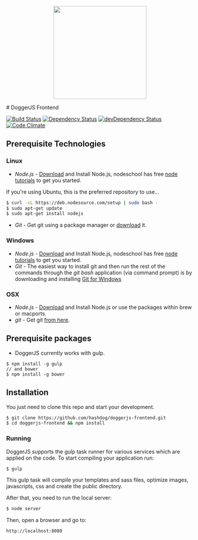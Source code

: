 <p align="center">
  <a href="http://doggerjs.com">
    <img height="250" src="http://doggerjs.com/img/doggerjs.png"/>
  </a>
</p>
# DoggerJS Frontend

[![Build Status](http://img.shields.io/travis/hashdog/doggerjs-frontend.svg?style=flat-square)](https://travis-ci.org/hashdog/doggerjs-frontend)
[![Dependency Status](http://img.shields.io/david/hashdog/doggerjs-frontend.svg?style=flat-square)](https://david-dm.org/hashdog/doggerjs-frontend)
[![devDependency Status](http://img.shields.io/david/dev/hashdog/doggerjs-frontend.svg?style=flat-square)](https://david-dm.org/hashdog/doggerjs-frontend#info=devDependencies)
[![Code Climate](http://img.shields.io/codeclimate/github/hashdog/doggerjs-frontend.svg?style=flat-square)](https://codeclimate.com/github/hashdog/doggerjs-frontend)


## Prerequisite Technologies
### Linux
* *Node.js* - <a href="http://nodejs.org/download/">Download</a> and Install Node.js, nodeschool has free <a href=" http://nodeschool.io/#workshoppers">node tutorials</a> to get you started.

If you're using Ubuntu, this is the preferred repository to use...

```bash
$ curl -sL https://deb.nodesource.com/setup | sudo bash -
$ sudo apt-get update
$ sudo apt-get install nodejs
```

* *Git* - Get git using a package manager or <a href="http://git-scm.com/downloads">download</a> it.

### Windows
* *Node.js* - <a href="http://nodejs.org/download/">Download</a> and Install Node.js, nodeschool has free <a href=" http://nodeschool.io/#workshoppers">node tutorials</a> to get you started.
* *Git* - The easiest way to install git and then run the rest of the commands through the *git bash* application (via command prompt) is by downloading and installing <a href="http://git-scm.com/download/win">Git for Windows</a>

### OSX
* *Node.js* -  <a href="http://nodejs.org/download/">Download</a> and Install Node.js or use the packages within brew or macports.
* *git* - Get git <a href="http://git-scm.com/download/mac">from here</a>.

## Prerequisite packages

* DoggerJS currently works with gulp.
```
$ npm install -g gulp
// and bower
$ npm install -g bower 
```

## Installation
You just need to clone this repo and start your development.


```bash
$ git clone https://github.com/hashdog/doggerjs-frontend.git
$ cd doggerjs-frontend && npm install
```

### Running
DoggerJS supports the gulp task runner for various services which are applied on the code.
To start compiling your application run:
```bash
$ gulp
```

This gulp task will compile your templates and sass files, optimize images, javascripts, css and create the public directory.

After that, you need to run the local server:
```bash
$ node server
```
Then, open a browser and go to:
```bash
http://localhost:8080
```
